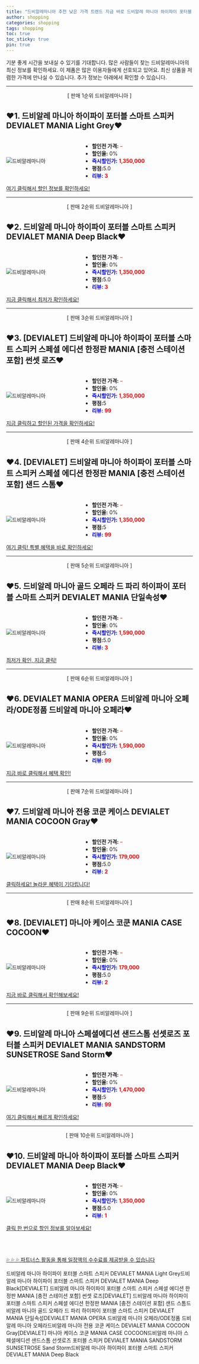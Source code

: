 ```yaml
---
title: "드비알레마니아 추천 낮은 가격 트렌드 지금 바로 드비알레 마니아 하이파이 포터블 스마트"
author: shopping
categories: shopping
tags: shopping
toc: true
toc_sticky: true
pin: true
---
```

기분 좋게 시간을 보내실 수 있기를 기대합니다. 많은 사람들이 찾는 드비알레마니아의 최신 정보를 확인하세요. 이 제품은 많은 이용자들에게 선호되고 있어요. 최신 상품을 저렴한 가격에 만나실 수 있습니다. 추가 정보는 아래에서 확인할 수 있습니다.

---
<p class="toplist" style="margin: 0 auto; display: block; width: fit-content;">[ 판매 1순위 드비알레마니아 ]</p>

<h2><strong>❤️1. 드비알레 마니아 하이파이 포터블 스마트 스피커 DEVIALET MANIA Light Grey❤️</strong></h2>

<div style="display: flex; align-items: center;">
    <div style="flex: 0.4;">
        <img src="https://thumbnail9.coupangcdn.com/thumbnails/remote/230x230ex/image/vendor_inventory/2732/dba5d04609abfcc85118ed02694ffb5697c0d6906dd5face834c7fa372e8.jpg" alt="드비알레마니아" style="max-width: 100%;">
    </div>
    <div style="flex: 0.6; margin-left: 10px;">
        <ul>
            <li><strong>할인전 가격:</strong> <del style="color: red;">-</del></li>
            <li><strong>할인율:</strong> 0%</li>
            <li><span style='color:blue'><strong>즉시할인가:</strong></span> <span style='color:red'><strong>1,350,000</strong></span></li>
            <li><strong>평점:</strong>5.0</li>
            <li><span style='color:blue'><strong>리뷰:</strong></span> <span style='color:red'><strong>3</strong></span></li>
        </ul>
    </div>
</div>
<div class="center">
    <a href="https://William4Davisa.github.io?lptag=AF9450613&subid=githubio&pageKey=6976186572&traceid=V0-153&itemId=17028332954&vendorItemId=86614429865" class="myButton">
        여기 클릭해서 할인 정보를 확인하세요!
    </a>
</div>


---
<p class="toplist" style="margin: 0 auto; display: block; width: fit-content;">[ 판매 2순위 드비알레마니아 ]</p>

<h2><strong>❤️2. 드비알레 마니아 하이파이 포터블 스마트 스피커 DEVIALET MANIA Deep Black❤️</strong></h2>

<div style="display: flex; align-items: center;">
    <div style="flex: 0.4;">
        <img src="https://thumbnail10.coupangcdn.com/thumbnails/remote/230x230ex/image/vendor_inventory/a0c6/eaeb3580e971af69b65898cbd4ac3d21e0c4cf192faf3ab258743a84818c.jpg" alt="드비알레마니아" style="max-width: 100%;">
    </div>
    <div style="flex: 0.6; margin-left: 10px;">
        <ul>
            <li><strong>할인전 가격:</strong> <del style="color: red;">-</del></li>
            <li><strong>할인율:</strong> 0%</li>
            <li><span style='color:blue'><strong>즉시할인가:</strong></span> <span style='color:red'><strong>1,350,000</strong></span></li>
            <li><strong>평점:</strong>5.0</li>
            <li><span style='color:blue'><strong>리뷰:</strong></span> <span style='color:red'><strong>3</strong></span></li>
        </ul>
    </div>
</div>
<div class="center">
    <a href="https://William4Davisa.github.io?lptag=AF9450613&subid=githubio&pageKey=6976186572&traceid=V0-153&itemId=17028332956&vendorItemId=84203658275" class="myButton">
        지금 클릭해서 최저가 확인하세요!
    </a>
</div>


---
<p class="toplist" style="margin: 0 auto; display: block; width: fit-content;">[ 판매 3순위 드비알레마니아 ]</p>

<h2><strong>❤️3. [DEVIALET] 드비알레 마니아 하이파이 포터블 스마트 스피커 스페셜 에디션 한정판 MANIA [충전 스테이션 포함] 썬셋 로즈❤️</strong></h2>

<div style="display: flex; align-items: center;">
    <div style="flex: 0.4;">
        <img src="https://thumbnail9.coupangcdn.com/thumbnails/remote/230x230ex/image/vendor_inventory/4015/99fff38f9f0486ff48e5deefee715579ac30440a13df2dcbf291c9ac536c.jpg" alt="드비알레마니아" style="max-width: 100%;">
    </div>
    <div style="flex: 0.6; margin-left: 10px;">
        <ul>
            <li><strong>할인전 가격:</strong> <del style="color: red;">-</del></li>
            <li><strong>할인율:</strong> 0%</li>
            <li><span style='color:blue'><strong>즉시할인가:</strong></span> <span style='color:red'><strong>1,350,000</strong></span></li>
            <li><strong>평점:</strong>5</li>
            <li><span style='color:blue'><strong>리뷰:</strong></span> <span style='color:red'><strong>99</strong></span></li>
        </ul>
    </div>
</div>
<div class="center">
    <a href="https://William4Davisa.github.io?lptag=AF9450613&subid=githubio&pageKey=7530006891&traceid=V0-153&itemId=19768699433&vendorItemId=86701096890" class="myButton">
        지금 클릭하고 할인된 가격을 확인하세요!
    </a>
</div>


---
<p class="toplist" style="margin: 0 auto; display: block; width: fit-content;">[ 판매 4순위 드비알레마니아 ]</p>

<h2><strong>❤️4. [DEVIALET] 드비알레 마니아 하이파이 포터블 스마트 스피커 스페셜 에디션 한정판 MANIA [충전 스테이션 포함] 샌드 스톰❤️</strong></h2>

<div style="display: flex; align-items: center;">
    <div style="flex: 0.4;">
        <img src="https://thumbnail9.coupangcdn.com/thumbnails/remote/230x230ex/image/vendor_inventory/4015/99fff38f9f0486ff48e5deefee715579ac30440a13df2dcbf291c9ac536c.jpg" alt="드비알레마니아" style="max-width: 100%;">
    </div>
    <div style="flex: 0.6; margin-left: 10px;">
        <ul>
            <li><strong>할인전 가격:</strong> <del style="color: red;">-</del></li>
            <li><strong>할인율:</strong> 0%</li>
            <li><span style='color:blue'><strong>즉시할인가:</strong></span> <span style='color:red'><strong>1,350,000</strong></span></li>
            <li><strong>평점:</strong>5</li>
            <li><span style='color:blue'><strong>리뷰:</strong></span> <span style='color:red'><strong>99</strong></span></li>
        </ul>
    </div>
</div>
<div class="center">
    <a href="https://William4Davisa.github.io?lptag=AF9450613&subid=githubio&pageKey=7530006891&traceid=V0-153&itemId=19768699434&vendorItemId=86701096894" class="myButton">
        여기 클릭! 특별 혜택을 바로 확인하세요!
    </a>
</div>


---
<p class="toplist" style="margin: 0 auto; display: block; width: fit-content;">[ 판매 5순위 드비알레마니아 ]</p>

<h2><strong>❤️5. 드비알레 마니아 골드 오페라 드 파리 하이파이 포터블 스마트 스피커 DEVIALET MANIA 단일속성❤️</strong></h2>

<div style="display: flex; align-items: center;">
    <div style="flex: 0.4;">
        <img src="https://thumbnail7.coupangcdn.com/thumbnails/remote/230x230ex/image/vendor_inventory/9a1a/ade68fced8d8cc39870eb533d644290a65740cbbedf5010a11b01a4ab3f8.jpg" alt="드비알레마니아" style="max-width: 100%;">
    </div>
    <div style="flex: 0.6; margin-left: 10px;">
        <ul>
            <li><strong>할인전 가격:</strong> <del style="color: red;">-</del></li>
            <li><strong>할인율:</strong> 0%</li>
            <li><span style='color:blue'><strong>즉시할인가:</strong></span> <span style='color:red'><strong>1,590,000</strong></span></li>
            <li><strong>평점:</strong>5.0</li>
            <li><span style='color:blue'><strong>리뷰:</strong></span> <span style='color:red'><strong>3</strong></span></li>
        </ul>
    </div>
</div>
<div class="center">
    <a href="https://William4Davisa.github.io?lptag=AF9450613&subid=githubio&pageKey=6981117930&traceid=V0-153&itemId=17053406453&vendorItemId=86558832430" class="myButton">
        최저가 확인, 지금 클릭!
    </a>
</div>


---
<p class="toplist" style="margin: 0 auto; display: block; width: fit-content;">[ 판매 6순위 드비알레마니아 ]</p>

<h2><strong>❤️6. DEVIALET MANIA OPERA 드비알레 마니아 오페라/ODE정품 드비알레 마니아 오페라❤️</strong></h2>

<div style="display: flex; align-items: center;">
    <div style="flex: 0.4;">
        <img src="https://thumbnail7.coupangcdn.com/thumbnails/remote/230x230ex/image/vendor_inventory/ee35/df03933920bcc2c3f58df369ccbb7c4c3d5fd007386356eab728f33bd644.jpg" alt="드비알레마니아" style="max-width: 100%;">
    </div>
    <div style="flex: 0.6; margin-left: 10px;">
        <ul>
            <li><strong>할인전 가격:</strong> <del style="color: red;">-</del></li>
            <li><strong>할인율:</strong> 0%</li>
            <li><span style='color:blue'><strong>즉시할인가:</strong></span> <span style='color:red'><strong>1,590,000</strong></span></li>
            <li><strong>평점:</strong>5</li>
            <li><span style='color:blue'><strong>리뷰:</strong></span> <span style='color:red'><strong>99</strong></span></li>
        </ul>
    </div>
</div>
<div class="center">
    <a href="https://William4Davisa.github.io?lptag=AF9450613&subid=githubio&pageKey=7854247693&traceid=V0-153&itemId=21416377121&vendorItemId=88472641293" class="myButton">
        지금 바로 클릭해서 혜택 확인!
    </a>
</div>


---
<p class="toplist" style="margin: 0 auto; display: block; width: fit-content;">[ 판매 7순위 드비알레마니아 ]</p>

<h2><strong>❤️7. 드비알레 마니아 전용 코쿤 케이스 DEVIALET MANIA COCOON Gray❤️</strong></h2>

<div style="display: flex; align-items: center;">
    <div style="flex: 0.4;">
        <img src="https://thumbnail6.coupangcdn.com/thumbnails/remote/230x230ex/image/vendor_inventory/6723/f8beb62aa2def848ee1ca2bbd9c2a4bb10d979c355bffd07c3815bca7229.jpg" alt="드비알레마니아" style="max-width: 100%;">
    </div>
    <div style="flex: 0.6; margin-left: 10px;">
        <ul>
            <li><strong>할인전 가격:</strong> <del style="color: red;">-</del></li>
            <li><strong>할인율:</strong> 0%</li>
            <li><span style='color:blue'><strong>즉시할인가:</strong></span> <span style='color:red'><strong>179,000</strong></span></li>
            <li><strong>평점:</strong>5.0</li>
            <li><span style='color:blue'><strong>리뷰:</strong></span> <span style='color:red'><strong>2</strong></span></li>
        </ul>
    </div>
</div>
<div class="center">
    <a href="https://William4Davisa.github.io?lptag=AF9450613&subid=githubio&pageKey=7391100056&traceid=V0-153&itemId=13434126576&vendorItemId=86225901923" class="myButton">
        클릭하세요! 놀라운 혜택이 기다립니다!
    </a>
</div>


---
<p class="toplist" style="margin: 0 auto; display: block; width: fit-content;">[ 판매 8순위 드비알레마니아 ]</p>

<h2><strong>❤️8. [DEVIALET] 마니아 케이스 코쿤 MANIA CASE COCOON❤️</strong></h2>

<div style="display: flex; align-items: center;">
    <div style="flex: 0.4;">
        <img src="https://thumbnail8.coupangcdn.com/thumbnails/remote/230x230ex/image/vendor_inventory/18e5/b636ab36ecff7f2e1050c3d35e6e47d103230727c3c90b983152e1163856.jpg" alt="드비알레마니아" style="max-width: 100%;">
    </div>
    <div style="flex: 0.6; margin-left: 10px;">
        <ul>
            <li><strong>할인전 가격:</strong> <del style="color: red;">-</del></li>
            <li><strong>할인율:</strong> 0%</li>
            <li><span style='color:blue'><strong>즉시할인가:</strong></span> <span style='color:red'><strong>179,000</strong></span></li>
            <li><strong>평점:</strong>5.0</li>
            <li><span style='color:blue'><strong>리뷰:</strong></span> <span style='color:red'><strong>2</strong></span></li>
        </ul>
    </div>
</div>
<div class="center">
    <a href="https://William4Davisa.github.io?lptag=AF9450613&subid=githubio&pageKey=7391100056&traceid=V0-153&itemId=20581348218&vendorItemId=87656479646" class="myButton">
        지금 바로 클릭해서 확인해보세요!
    </a>
</div>


---
<p class="toplist" style="margin: 0 auto; display: block; width: fit-content;">[ 판매 9순위 드비알레마니아 ]</p>

<h2><strong>❤️9. 드비알레 마니아 스페셜에디션 샌드스톰 선셋로즈 포터블 스피커 DEVIALET MANIA SANDSTORM SUNSETROSE Sand Storm❤️</strong></h2>

<div style="display: flex; align-items: center;">
    <div style="flex: 0.4;">
        <img src="https://thumbnail7.coupangcdn.com/thumbnails/remote/230x230ex/image/vendor_inventory/2366/5386c12bd9e14db754c35193a590ced54ef1c4edb8b307b7f0b5fae4b0fc.jpg" alt="드비알레마니아" style="max-width: 100%;">
    </div>
    <div style="flex: 0.6; margin-left: 10px;">
        <ul>
            <li><strong>할인전 가격:</strong> <del style="color: red;">-</del></li>
            <li><strong>할인율:</strong> 0%</li>
            <li><span style='color:blue'><strong>즉시할인가:</strong></span> <span style='color:red'><strong>1,470,000</strong></span></li>
            <li><strong>평점:</strong>5</li>
            <li><span style='color:blue'><strong>리뷰:</strong></span> <span style='color:red'><strong>99</strong></span></li>
        </ul>
    </div>
</div>
<div class="center">
    <a href="https://William4Davisa.github.io?lptag=AF9450613&subid=githubio&pageKey=7398957007&traceid=V0-153&itemId=19146447134&vendorItemId=86558316257" class="myButton">
        여기 클릭해서 빠르게 확인하세요!
    </a>
</div>


---
<p class="toplist" style="margin: 0 auto; display: block; width: fit-content;">[ 판매 10순위 드비알레마니아 ]</p>

<h2><strong>❤️10. 드비알레 마니아 하이파이 포터블 스마트 스피커 DEVIALET MANIA Deep Black❤️</strong></h2>

<div style="display: flex; align-items: center;">
    <div style="flex: 0.4;">
        <img src="https://thumbnail6.coupangcdn.com/thumbnails/remote/230x230ex/image/vendor_inventory/c995/1f0f35387f1bca24b43b4a14cfbc2462b8dec62e57bfbcaa3af9b9522830.jpg" alt="드비알레마니아" style="max-width: 100%;">
    </div>
    <div style="flex: 0.6; margin-left: 10px;">
        <ul>
            <li><strong>할인전 가격:</strong> <del style="color: red;">-</del></li>
            <li><strong>할인율:</strong> 0%</li>
            <li><span style='color:blue'><strong>즉시할인가:</strong></span> <span style='color:red'><strong>1,350,000</strong></span></li>
            <li><strong>평점:</strong>5.0</li>
            <li><span style='color:blue'><strong>리뷰:</strong></span> <span style='color:red'><strong>1</strong></span></li>
        </ul>
    </div>
</div>
<div class="center">
    <a href="https://William4Davisa.github.io?lptag=AF9450613&subid=githubio&pageKey=7473454812&traceid=V0-153&itemId=19505411035&vendorItemId=86614429883" class="myButton">
        클릭 한 번으로 할인 정보를 알아보세요!
    </a>
</div>

<br><br><br>[💦 💦 💦 파트너스 활동을 통해 일정액의 수수료를 제공받을 수 있습니다](https://link.coupang.com/a/bcpT2c)<br><br>드비알레 마니아 하이파이 포터블 스마트 스피커 DEVIALET MANIA Light Grey드비알레 마니아 하이파이 포터블 스마트 스피커 DEVIALET MANIA Deep Black[DEVIALET] 드비알레 마니아 하이파이 포터블 스마트 스피커 스페셜 에디션 한정판 MANIA [충전 스테이션 포함] 썬셋 로즈[DEVIALET] 드비알레 마니아 하이파이 포터블 스마트 스피커 스페셜 에디션 한정판 MANIA [충전 스테이션 포함] 샌드 스톰드비알레 마니아 골드 오페라 드 파리 하이파이 포터블 스마트 스피커 DEVIALET MANIA 단일속성DEVIALET MANIA OPERA 드비알레 마니아 오페라/ODE정품 드비알레 마니아 오페라드비알레 마니아 전용 코쿤 케이스 DEVIALET MANIA COCOON Gray[DEVIALET] 마니아 케이스 코쿤 MANIA CASE COCOON드비알레 마니아 스페셜에디션 샌드스톰 선셋로즈 포터블 스피커 DEVIALET MANIA SANDSTORM SUNSETROSE Sand Storm드비알레 마니아 하이파이 포터블 스마트 스피커 DEVIALET MANIA Deep Black